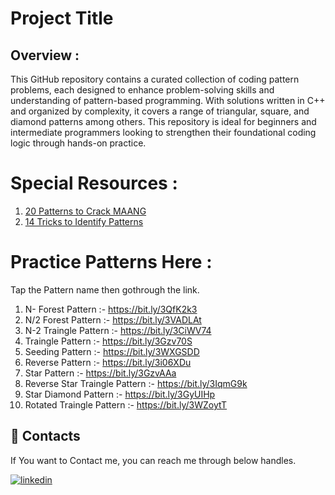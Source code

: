 
# Project Title
## Overview :

This GitHub repository contains a curated collection of coding pattern problems, each designed to enhance problem-solving skills and understanding of pattern-based programming. With solutions written in C++ and organized by complexity, it covers a range of triangular, square, and diamond patterns among others. This repository is ideal for beginners and intermediate programmers looking to strengthen their foundational coding logic through hands-on practice.

# Special Resources :
1. [20 Patterns to Crack MAANG](https://drive.google.com/drive/folders/1HWKovNBImHmyoNlEFEzl71KOiVa3QezO)
2. [14 Tricks to Identify Patterns](https://drive.google.com/drive/folders/1Da_v5uHIvBscWcRRgMsYGq-hJ00dQL9Y)

# Practice Patterns Here :
 Tap the Pattern name then gothrough the link.

1. N- Forest Pattern :- https://bit.ly/3QfK2k3
2. N/2 Forest Pattern :- https://bit.ly/3VADLAt
3. N-2 Traingle Pattern :- https://bit.ly/3CiWV74
4. Traingle Pattern :- https://bit.ly/3Gzv70S
5. Seeding Pattern :- https://bit.ly/3WXGSDD
6. Reverse Pattern :- https://bit.ly/3i06XDu
7. Star Pattern :- https://bit.ly/3GzvAAa
8. Reverse Star Traingle Pattern :- https://bit.ly/3IqmG9k
9.  Star Diamond Pattern :- https://bit.ly/3GyUIHp
10. Rotated Traingle Pattern :- https://bit.ly/3WZoytT

## 🔗 Contacts 
 If You want to Contact me, you can reach me through below handles.
 
[![linkedin](https://img.shields.io/badge/linkedin-0A66C2?style=for-the-badge&logo=linkedin&logoColor=white)](https://www.linkedin.com/in/er-gagan-jangid/)


